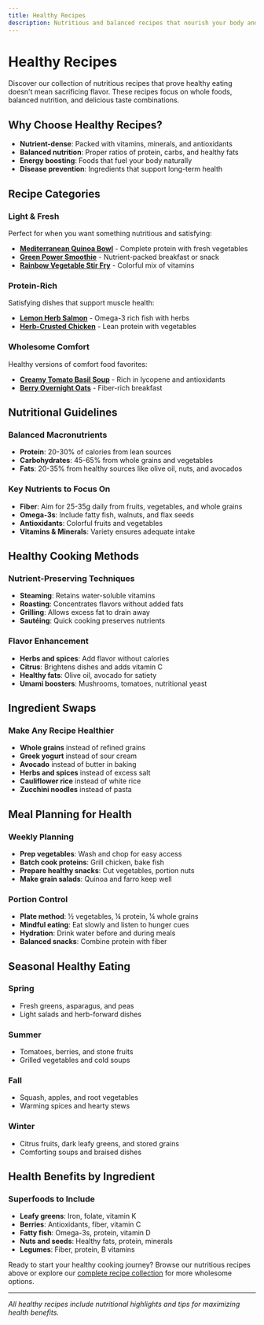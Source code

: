 ```yaml
---
title: Healthy Recipes
description: Nutritious and balanced recipes that nourish your body and taste amazing.
---
```


# Healthy Recipes

Discover our collection of nutritious recipes that prove healthy eating doesn't mean sacrificing flavor. These recipes focus on whole foods, balanced nutrition, and delicious taste combinations.

## Why Choose Healthy Recipes?

- **Nutrient-dense**: Packed with vitamins, minerals, and antioxidants
- **Balanced nutrition**: Proper ratios of protein, carbs, and healthy fats
- **Energy boosting**: Foods that fuel your body naturally
- **Disease prevention**: Ingredients that support long-term health

## Recipe Categories

### Light & Fresh
Perfect for when you want something nutritious and satisfying:

- **[Mediterranean Quinoa Bowl](/recipes/mediterranean-quinoa-bowl/)** - Complete protein with fresh vegetables
- **[Green Power Smoothie](/recipes/green-power-smoothie/)** - Nutrient-packed breakfast or snack
- **[Rainbow Vegetable Stir Fry](/recipes/rainbow-vegetable-stir-fry/)** - Colorful mix of vitamins

### Protein-Rich
Satisfying dishes that support muscle health:

- **[Lemon Herb Salmon](/recipes/lemon-herb-salmon/)** - Omega-3 rich fish with herbs
- **[Herb-Crusted Chicken](/recipes/herb-crusted-chicken/)** - Lean protein with vegetables

### Wholesome Comfort
Healthy versions of comfort food favorites:

- **[Creamy Tomato Basil Soup](/recipes/creamy-tomato-basil-soup/)** - Rich in lycopene and antioxidants
- **[Berry Overnight Oats](/recipes/berry-overnight-oats/)** - Fiber-rich breakfast

## Nutritional Guidelines

### Balanced Macronutrients
- **Protein**: 20-30% of calories from lean sources
- **Carbohydrates**: 45-65% from whole grains and vegetables
- **Fats**: 20-35% from healthy sources like olive oil, nuts, and avocados

### Key Nutrients to Focus On
- **Fiber**: Aim for 25-35g daily from fruits, vegetables, and whole grains
- **Omega-3s**: Include fatty fish, walnuts, and flax seeds
- **Antioxidants**: Colorful fruits and vegetables
- **Vitamins & Minerals**: Variety ensures adequate intake

## Healthy Cooking Methods

### Nutrient-Preserving Techniques
- **Steaming**: Retains water-soluble vitamins
- **Roasting**: Concentrates flavors without added fats
- **Grilling**: Allows excess fat to drain away
- **Sautéing**: Quick cooking preserves nutrients

### Flavor Enhancement
- **Herbs and spices**: Add flavor without calories
- **Citrus**: Brightens dishes and adds vitamin C
- **Healthy fats**: Olive oil, avocado for satiety
- **Umami boosters**: Mushrooms, tomatoes, nutritional yeast

## Ingredient Swaps

### Make Any Recipe Healthier
- **Whole grains** instead of refined grains
- **Greek yogurt** instead of sour cream
- **Avocado** instead of butter in baking
- **Herbs and spices** instead of excess salt
- **Cauliflower rice** instead of white rice
- **Zucchini noodles** instead of pasta

## Meal Planning for Health

### Weekly Planning
- **Prep vegetables**: Wash and chop for easy access
- **Batch cook proteins**: Grill chicken, bake fish
- **Prepare healthy snacks**: Cut vegetables, portion nuts
- **Make grain salads**: Quinoa and farro keep well

### Portion Control
- **Plate method**: ½ vegetables, ¼ protein, ¼ whole grains
- **Mindful eating**: Eat slowly and listen to hunger cues
- **Hydration**: Drink water before and during meals
- **Balanced snacks**: Combine protein with fiber

## Seasonal Healthy Eating

### Spring
- Fresh greens, asparagus, and peas
- Light salads and herb-forward dishes

### Summer
- Tomatoes, berries, and stone fruits
- Grilled vegetables and cold soups

### Fall
- Squash, apples, and root vegetables
- Warming spices and hearty stews

### Winter
- Citrus fruits, dark leafy greens, and stored grains
- Comforting soups and braised dishes

## Health Benefits by Ingredient

### Superfoods to Include
- **Leafy greens**: Iron, folate, vitamin K
- **Berries**: Antioxidants, fiber, vitamin C
- **Fatty fish**: Omega-3s, protein, vitamin D
- **Nuts and seeds**: Healthy fats, protein, minerals
- **Legumes**: Fiber, protein, B vitamins

Ready to start your healthy cooking journey? Browse our nutritious recipes above or explore our [complete recipe collection](/recipes/) for more wholesome options.

---

*All healthy recipes include nutritional highlights and tips for maximizing health benefits.*